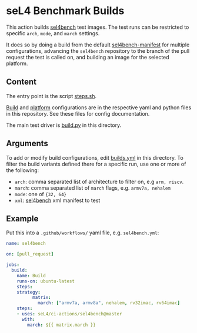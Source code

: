 <!--
     Copyright 2021, Proofcraft Pty Ltd

     SPDX-License-Identifier: CC-BY-SA-4.0
-->

# seL4 Benchmark Builds

This action builds [sel4bench] test images.
The test runs can be restricted to specific `arch`, `mode`,
and `march` settings.

It does so by doing a build from the default [sel4bench-manifest] for multiple
configurations, advancing the `sel4bench` repository to the branch of the pull
request the test is called on, and building an image for the selected platform.

[sel4bench]: https://github.com/seL4/sel4bench
[sel4bench-manifest]: https://github.com/seL4/sel4bench-manifest

## Content

The entry point is the script [steps.sh].

[Build] and [platform] configurations are in the respective yaml and python
files in this repository. See these files for config documentation.

The main test driver is [build.py] in this directory.

[steps.sh]: ./steps.sh
[build.py]: ./build.py
[platform]: ../seL4-platforms/platforms.yml
[Build]: builds.yml

## Arguments

To add or modify build configurations, edit [builds.yml][Build] in this
directory. To filter the build variants defined there for a specific run,
use one or more of the following:

- `arch`: comma separated list of architecture to filter on, e.g `arm, riscv`.
- `march`: comma separated list of `march` flags, e.g. `armv7a, nehalem`
- `mode`: one of `{32, 64}`
- `xml`: [sel4bench][sel4bench-manifest] xml manifest to test

## Example

Put this into a `.github/workflows/` yaml file, e.g. `sel4bench.yml`:

```yaml
name: sel4bench

on: [pull_request]

jobs:
  build:
    name: Build
    runs-on: ubuntu-latest
    steps:
    strategy:
          matrix:
            march: ["armv7a, armv8a", nehalem, rv32imac, rv64imac]
    steps:
    - uses: seL4/ci-actions/sel4bench@master
      with:
        march: ${{ matrix.march }}
```
